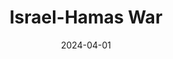 ---
topic: International Politics
date: 2024-04-01
title: Israel-Hamas War
writer: Theodore Kim
slug: israel-hamas-war
thumbnail: ../images/articles/gaza_destruction.jpg
---
